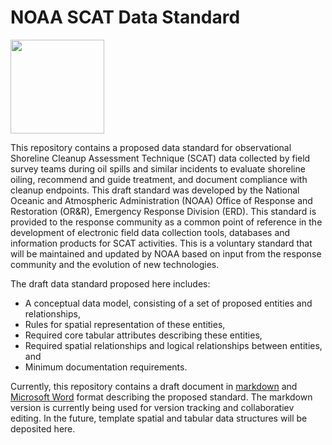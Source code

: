 # NOAA SCAT Data Standard

<img src="https://cloud.githubusercontent.com/assets/6370202/7496276/df14f7ca-f3d8-11e4-8086-d51a3754dff4.jpg" width="150">

This repository contains a proposed data standard for observational Shoreline Cleanup Assessment Technique (SCAT) data collected by field survey teams during oil spills and similar incidents to evaluate shoreline oiling, recommend and guide treatment, and document compliance with cleanup endpoints. This draft standard was developed by the National Oceanic and Atmospheric Administration (NOAA) Office of Response and Restoration (OR&R), Emergency Response Division (ERD). This standard is provided to the response community as a common point of reference in the development of electronic field data collection tools, databases and information products for SCAT activities. This is a voluntary standard that will be maintained and updated by NOAA based on input from the response community and the evolution of new technologies.

The draft data standard proposed here includes:

- A conceptual data model, consisting of a set of proposed entities and relationships,
- Rules for spatial representation of these entities,
- Required core tabular attributes describing these entities,
- Required spatial relationships and logical relationships between entities, and
- Minimum documentation requirements.

Currently, this repository contains a draft document in [markdown](https://github.com/researchplanninginc/NOAA-SCAT-Standard/blob/master/Draft%20SCAT%20Data%20Standard.md) and [Microsoft Word](https://github.com/researchplanninginc/NOAA-SCAT-Standard/blob/master/SCAT%20Draft%20Data%20Standard%2020150505.docx) format describing the proposed standard.  The markdown version is currently being used for version tracking and collaboratiev editing. In the future, template spatial and tabular data structures will be deposited here. 
